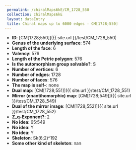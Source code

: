 ```yaml
--- 
 permalink: /chiralMaps6kE/CM_1728_550 
 collection: chiralMaps6kE
 layout: dataEntry
 title: Chiral maps up to 6000 edges - CM[1728;550]
---
```


- **ID**: [CM[1728;550]]({{ site.url }}/test/CM_1728_550)
- **Genus of the underlying surface**: 574
- **Length of the face**: 6
- **Valency**: 576
- **Length of the Petrie polygon**: 576
- **Is the automorphism group solvable?**: S
- **Number of vertices**: 6
- **Number of edges**: 1728
- **Number of faces**: 576
- **The map is self-**: none
- **Dual map**: [CM[1728;551]]({{ site.url }}/test/CM_1728_551)
- **Mirror (enantihomorphic) map**: [CM[1728;549]]({{ site.url }}/test/CM_1728_549)
- **Dual of the mirror image**: [CM[1728;552]]({{ site.url }}/test/CM_1728_552)
- **Z_q-Exponent?**: 2
- **No idea**:  65:549
- **No idea**: Y
- **No idea**: Y
- **Skeleton**: Sk(6;2)^192
- **Some other kind of skeleton**: nan
